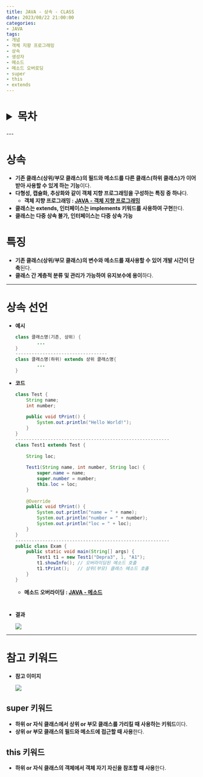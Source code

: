 ```yaml
---
title: JAVA - 상속 - CLASS
date: 2023/08/22 21:00:00
categories:
- JAVA
tags:
- 개념
- 객체 지향 프로그래밍
- 상속
- 생성자
- 메소드
- 메소드 오버로딩
- super
- this
- extends
---
```

<h1>
<details>
<summary>목차</summary>
<div markdown="1">

- [상속](#상속)
- [특징](#특징)
- [상속 선언](#상속-선언)
- [참고 키워드](#참고-키워드)
</div>
</details>
</h1>
---

# 상속

- **기존 클래스(상위/부모 클래스)의 필드와 메소드를 다른 클래스(하위 클래스)가 이어받아 사용할 수 있게 하는 기능**이다.
- **다형성, 캡슐화, 추상화와 같이 객체 지향 프로그래밍을 구성하는 특징 중 하나**다.
    - **객체 지향 프로그래밍 : [JAVA - 객체 지향 프로그래밍](https://depra3.github.io/2023/08/01/2023/08/JAVA-%EA%B0%9D%EC%B2%B4%EC%A7%80%ED%96%A5%ED%94%84%EB%A1%9C%EA%B7%B8%EB%9E%98%EB%B0%8D/)**
- **클래스는 extends, 인터페이스는 implements 키워드를 사용하여 구현**한다.
- **클래스는 다중 상속 불가, 인터페이스는 다중 상속 가능**

# 특징

- **기존 클래스(상위/부모 클래스)의 변수와 메소드를 재사용할 수 있어 개발 시간이 단축**된다.
- **클래스 간 계층적 분류 및 관리가 가능하여 유지보수에 용이**하다.

---

# 상속 선언

- **예시**
    
    ```java
    class 클래스명(기존, 상위) {
    		...
    }
    ----------------------------------
    class 클래스명(하위) extends 상위 클래스명{
    		...
    }
    ```
    
- **코드**
    
    ```java
    class Test {
    	String name;
    	int number;
    	
    	public void tPrint() {
    		System.out.println("Hello World!");
    	}
    }
    ---------------------------------------------------------
    class Test1 extends Test {
    	
    	String loc;
    	
    	Test1(String name, int number, String loc) {
    		super.name = name;
    		super.number = number;
    		this.loc = loc;
    	}
    	
    	@Override
    	public void tPrint() {
    		System.out.println("name = " + name);
    		System.out.println("number = " + number);
    		System.out.println("loc = " + loc);
    	}
    }
    ---------------------------------------------------------
    public class Exam {
    	public static void main(String[] args) {
    		Test1 t1 = new Test1("Depra3", 1, "A1");
    		t1.showInfo(); // 오버라이딩된 메소드 호출
    		t1.tPrint();   // 상위(부모) 클래스 메소드 호출
    	}
    }
    ```
    
    - **메소드 오버라이딩 : [JAVA - 메소드](https://depra3.github.io/2023/08/04/2023/08/JAVA-%EB%A9%94%EC%86%8C%EB%93%9C/)**
#
- **결과**
    
    ![](/Images/2023/08/JAVA-상속-CLASS/Untitled.png)
    

---

# 참고 키워드

- **참고 이미지**
    
    ![](/Images/2023/08/JAVA-상속-CLASS/Untitled%201.png)
    

## super 키워드

- **하위 or 자식 클래스에서 상위 or 부모 클래스를 가리킬 때 사용하는 키워드**이다.
- **상위 or 부모 클래스의 필드와 메소드에 접근할 때 사용**한다.

## this 키워드

- **하위 or 자식 클래스의 객체에서 객체 자기 자신을 참조할 때 사용**한다.